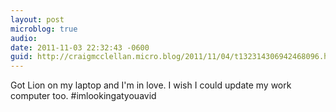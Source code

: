 ```yaml
---
layout: post
microblog: true
audio: 
date: 2011-11-03 22:32:43 -0600
guid: http://craigmcclellan.micro.blog/2011/11/04/t132314306942468096.html
---
```

Got Lion on my laptop and I'm in love. I wish I could update my work computer too. #imlookingatyouavid
